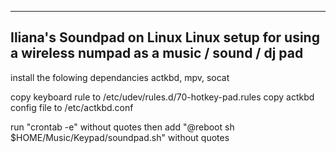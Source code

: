 -------------------------- 
Iliana's Soundpad on Linux
Linux setup for using a wireless numpad as a music / sound / dj pad
--------------------------

install the folowing dependancies
actkbd, mpv, socat

copy keyboard rule to /etc/udev/rules.d/70-hotkey-pad.rules
copy actkbd config file to /etc/actkbd.conf

run "crontab -e" without quotes
then add "@reboot sh $HOME/Music/Keypad/soundpad.sh" without quotes
